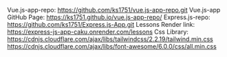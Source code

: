 Vue.js-app-repo: https://github.com/ks1751/vue.js-app-repo.git
Vue.js-app GitHub Page: https://ks1751.github.io/vue.js-app-repo/
Express.js-repo: https://github.com/ks1751/Express.js-App.git
Lessons Render link: https://express-js-app-caku.onrender.com/lessons
Css Library: https://cdnjs.cloudflare.com/ajax/libs/tailwindcss/2.2.19/tailwind.min.css
https://cdnjs.cloudflare.com/ajax/libs/font-awesome/6.0.0/css/all.min.css
